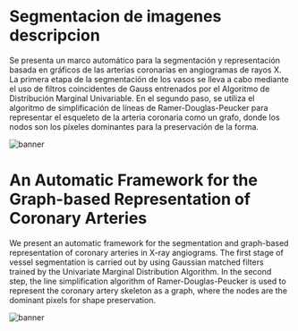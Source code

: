 # Segmentacion de imagenes descripcion

Se presenta un marco automático para la segmentación y representación basada en gráficos de las arterias coronarias en angiogramas de rayos X. La primera etapa de la segmentación de los vasos se lleva a cabo mediante el uso de filtros coincidentes de Gauss entrenados por el Algoritmo de Distribución Marginal Univariable. En el segundo paso, se utiliza el algoritmo de simplificación de líneas de Ramer-Douglas-Peucker para representar el esqueleto de la arteria coronaria como un grafo, donde los nodos son los píxeles dominantes para la preservación de la forma.

<img src="https://github.com/ErikFantomex/Segmentacion_Angiogramas/blob/main/assets/filtro2.png" alt="banner"/>


# An Automatic Framework for the Graph-based Representation of Coronary Arteries
We present an automatic framework for
the segmentation and graph-based representation
of coronary arteries in X-ray angiograms.
The first stage of vessel segmentation is carried
out by using Gaussian matched filters trained by
the Univariate Marginal Distribution Algorithm.
In the second step, the line simplification algorithm
of Ramer-Douglas-Peucker is used to represent
the coronary artery skeleton as a graph, where the
nodes are the dominant pixels for shape
preservation.

<img src="https://github.com/ErikFantomex/Segmentacion_Angiogramas/blob/main/assets/filtro.png" alt="banner"/>
